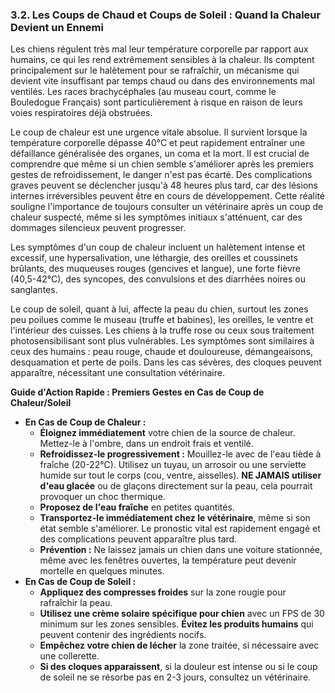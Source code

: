 ### **3.2. Les Coups de Chaud et Coups de Soleil : Quand la Chaleur Devient un Ennemi**

Les chiens régulent très mal leur température corporelle par rapport aux humains, ce qui les rend extrêmement sensibles à la chaleur. Ils comptent principalement sur le halètement pour se rafraîchir, un mécanisme qui devient vite insuffisant par temps chaud ou dans des environnements mal ventilés. Les races brachycéphales (au museau court, comme le Bouledogue Français) sont particulièrement à risque en raison de leurs voies respiratoires déjà obstruées.

Le coup de chaleur est une urgence vitale absolue. Il survient lorsque la température corporelle dépasse 40°C et peut rapidement entraîner une défaillance généralisée des organes, un coma et la mort. Il est crucial de comprendre que même si un chien semble s'améliorer après les premiers gestes de refroidissement, le danger n'est pas écarté. Des complications graves peuvent se déclencher jusqu'à 48 heures plus tard, car des lésions internes irréversibles peuvent être en cours de développement. Cette réalité souligne l'importance de toujours consulter un vétérinaire après un coup de chaleur suspecté, même si les symptômes initiaux s'atténuent, car des dommages silencieux peuvent progresser.

Les symptômes d'un coup de chaleur incluent un halètement intense et excessif, une hypersalivation, une léthargie, des oreilles et coussinets brûlants, des muqueuses rouges (gencives et langue), une forte fièvre (40,5-42°C), des syncopes, des convulsions et des diarrhées noires ou sanglantes.

Le coup de soleil, quant à lui, affecte la peau du chien, surtout les zones peu poilues comme le museau (truffe et babines), les oreilles, le ventre et l'intérieur des cuisses. Les chiens à la truffe rose ou ceux sous traitement photosensibilisant sont plus vulnérables. Les symptômes sont similaires à ceux des humains : peau rouge, chaude et douloureuse, démangeaisons, desquamation et perte de poils. Dans les cas sévères, des cloques peuvent apparaître, nécessitant une consultation vétérinaire.

**Guide d'Action Rapide : Premiers Gestes en Cas de Coup de Chaleur/Soleil**

*   **En Cas de Coup de Chaleur :**
    *   **Éloignez immédiatement** votre chien de la source de chaleur. Mettez-le à l'ombre, dans un endroit frais et ventilé.
    *   **Refroidissez-le progressivement :** Mouillez-le avec de l'eau tiède à fraîche (20-22°C). Utilisez un tuyau, un arrosoir ou une serviette humide sur tout le corps (cou, ventre, aisselles). **NE JAMAIS utiliser d'eau glacée** ou de glaçons directement sur la peau, cela pourrait provoquer un choc thermique.
    *   **Proposez de l'eau fraîche** en petites quantités.
    *   **Transportez-le immédiatement chez le vétérinaire**, même si son état semble s'améliorer. Le pronostic vital est rapidement engagé et des complications peuvent apparaître plus tard.
    *   **Prévention :** Ne laissez jamais un chien dans une voiture stationnée, même avec les fenêtres ouvertes, la température peut devenir mortelle en quelques minutes.
*   **En Cas de Coup de Soleil :**
    *   **Appliquez des compresses froides** sur la zone rougie pour rafraîchir la peau.
    *   **Utilisez une crème solaire spécifique pour chien** avec un FPS de 30 minimum sur les zones sensibles. **Évitez les produits humains** qui peuvent contenir des ingrédients nocifs.
    *   **Empêchez votre chien de lécher** la zone traitée, si nécessaire avec une collerette.
    *   **Si des cloques apparaissent**, si la douleur est intense ou si le coup de soleil ne se résorbe pas en 2-3 jours, consultez un vétérinaire. 